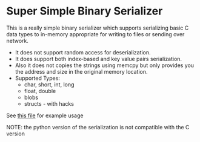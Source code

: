 # Super Simple Binary Serializer

This is a really simple binary serializer which supports serializing basic C data types to in-memory appropriate for writing to files or sending over network.

- It does not support random access for deserialization.
- It does support both index-based and key value pairs serialization.
- Also it does not copies the strings using memcpy but only provides you the address and size in the original memory location.
- Supported Types:
  - char, short, int, long
  - float, double
  - blobs
  - structs - with hacks

See [this file](./main.c) for example usage

NOTE: the python version of the serialization is not compatible with the C version
